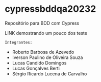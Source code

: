 # cypressbddqa20232
Repositório para BDD com Cypress

LINK demostrando um pouco dos teste



 ``Integrantes:``

 - Roberto Barbosa de Azevedo
 - Iverson Paulino de Oliveira Souza
 - Lucas Candido Domingos
 - Lucas Gonçalves Berti
 - Sérgio Ricardo Lucena de Carvalho


